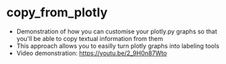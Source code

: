 # copy_from_plotly
- Demonstration of how you can customise your plotly.py graphs so that you'll be able to copy textual information from them
- This approach allows you to easilly turn plotly graphs into labeling tools
- Video demonstration: https://youtu.be/2_9H0n87Wto
